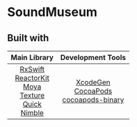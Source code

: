 # SoundMuseum

## Built with

| **Main Library** | **Development Tools** |
|:-:|:-:|
| [RxSwift](https://github.com/ReactiveX/RxSwift)</br>[ReactorKit](https://github.com/ReactorKit/ReactorKit)</br>[Moya](https://github.com/Moya/Moya)</br>[Texture](https://github.com/TextureGroup/Texture)</br>[Quick](https://github.com/Quick/Quick)</br>[Nimble](https://github.com/Quick/Nimble)| [XcodeGen](https://github.com/yonaskolb/XcodeGen)</br>[CocoaPods](https://github.com/CocoaPods/CocoaPods)</br>[cocoapods-binary](https://github.com/leavez/cocoapods-binary) |